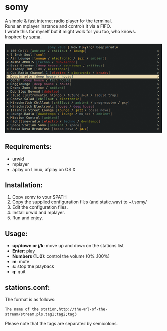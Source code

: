 # somy

A simple & fast internet radio player for the terminal.  
Runs an mplayer instance and controls it via a FIFO.  
I wrote this for myself but it might work for you too, who knows.  
Inspired by [soma](http://www.dawoodfall.net/slackbuilds/noversion/soma).

![a screenshot](https://github.com/kamiheku/somy/raw/master/screenshot.png)

## Requirements:

- urwid
- mplayer
- aplay on Linux, afplay on OS X

## Installation:

1. Copy somy to your $PATH
2. Copy the supplied configuration files (and static.wav) to ~/.somy/
3. Edit the configuration files.
4. Install urwid and mplayer.
5. Run and enjoy.

## Usage:

- **up/down or j/k**: move up and down on the stations list
- **Enter**: play
- **Numbers (1..0)**: control the volume (0%..100%)
- **m**: mute
- **s**: stop the playback
- **q**: quit

## stations.conf:

The format is as follows:

```
The name of the station,http://the-url-of-the-stream/stream.pls,tag1;tag2;tag3
```

Please note that the tags are separated by semicolons.
